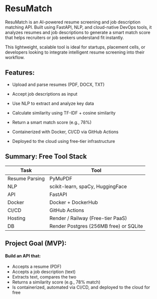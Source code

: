 # ResuMatch
ResuMatch is an AI-powered resume screening and job description matching API.
Built using FastAPI, NLP, and cloud-native DevOps tools, it analyzes resumes and job descriptions to generate a smart match score that helps recruiters or job seekers understand fit instantly.

This lightweight, scalable tool is ideal for startups, placement cells, or developers looking to integrate intelligent resume screening into their workflow.

## Features:
* Upload and parse resumes (PDF, DOCX, TXT)

* Accept job descriptions as input

* Use NLP to extract and analyze key data

* Calculate similarity using TF-IDF + cosine similarity

* Return a smart match score (e.g., 78%)

* Containerized with Docker, CI/CD via GitHub Actions

* Deployed to the cloud using free-tier infrastructure

## Summary: Free Tool Stack
| Task         |    Tool|
|--------------| --------|
|Resume Parsing| PyMuPDF |
|NLP|scikit-learn, spaCy, HuggingFace|
|API|FastAPI|
|Docker|Docker + DockerHub|
|CI/CD|GitHub Actions|
|Hosting|Render / Railway (Free-tier PaaS)|
|DB|Render Postgres (256MB free) or SQLite|

## Project Goal (MVP):
#### Build an API that: 
* Accepts a resume (PDF)
* Accepts a job description (text)
* Extracts text, compares the two
* Returns a similarity score (e.g., 78% match)
* Is containerized, automated via CI/CD, and deployed to the cloud for free


